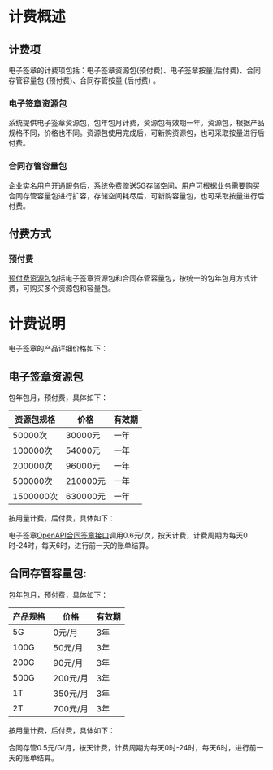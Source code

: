 # 计费概述

## 计费项

电子签章的计费项包括：电子签章资源包(预付费)、电子签章按量(后付费)、合同存管容量包 (预付费)、合同存管按量 (后付费) 。

### 电子签章资源包

系统提供电子签章资源包，包年包月计费，资源包有效期一年。资源包，根据产品规格不同，价格也不同。资源包使用完成后，可新购资源包，也可采取按量进行后付费。

### 合同存管容量包

企业实名用户开通服务后，系统免费赠送5G存储空间，用户可根据业务需要购买合同存管容量包进行扩容，存储空间耗尽后，可新购容量包，也可采取按量进行后付费。

## 付费方式

### 预付费

[预付费资源包](/Electronic-Signature/Pricing/Resource-Packages.md)包括电子签章资源包和合同存管容量包，按统一的包年包月方式计费，可购买多个资源包和容量包。

# 计费说明

电子签章的产品详细价格如下：

## 电子签章资源包

包年包月，预付费，具体如下：

| 资源包规格 | 价格     | 有效期 |
| ---------- | -------- | ------ |
| 50000次    | 30000元  | 一年   |
| 100000次   | 54000元  | 一年   |
| 200000次   | 96000元  | 一年   |
| 500000次   | 210000元 | 一年   |
| 1500000次  | 630000元 | 一年   |

按用量计费，后付费，具体如下：

电子签章[OpenAPI合同签章接口](/API/Electronic-Signature/Contract-Management/signContract)调用0.6元/次，按天计费，计费周期为每天0时-24时，每天6时，进行前一天的账单结算。

## 合同存管容量包:

包年包月，预付费，具体如下：

| 产品规格 | 价格     | 有效期 |
| -------- | -------- | ------ |
| 5G       | 0元/月   | 3年    |
| 100G     | 50元/月  | 3年    |
| 200G     | 90元/月  | 3年    |
| 500G     | 200元/月 | 3年    |
| 1T       | 350元/月 | 3年    |
| 2T       | 700元/月 | 3年    |
按用量计费，后付费，具体如下：

合同存管0.5元/G/月，按天计费，计费周期为每天0时-24时，每天6时，进行前一天的账单结算。
